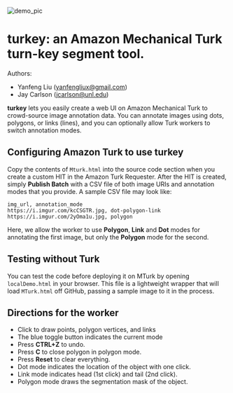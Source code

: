 ![demo_pic](https://i.imgur.com/7VuTnFT.jpg)

# **turkey**: an Amazon Mechanical Turk turn-key segment tool. 

Authors: 
* Yanfeng Liu (yanfengliux@gmail.com)
* Jay Carlson (jcarlson@unl.edu)

**turkey** lets you easily create a web UI on Amazon Mechanical Turk to crowd-source image annotation data. You can annotate images using dots, polygons, or links (lines), and you can optionally allow Turk workers to switch annotation modes.

## Configuring Amazon Turk to use turkey

Copy the contents of `Mturk.html` into the source code section when you create a custom HIT in the Amazon Turk Requester. After the HIT is created, simply **Publish Batch** with a CSV file of both image URIs and annotation modes that you provide. A sample CSV file may look like:

```
img_url, annotation_mode
https://i.imgur.com/kcCSGTR.jpg, dot-polygon-link
https://i.imgur.com/2yOma1u.jpg, polygon
```

Here, we allow the worker to use **Polygon**, **Link** and **Dot** modes for annotating the first image, but only the **Polygon** mode for the second.

## Testing without Turk
You can test the code before deploying it on MTurk by opening `localDemo.html` in your browser. This file is a lightweight wrapper that will load `MTurk.html` off GitHub, passing a sample image to it in the process.

## Directions for the worker
 * Click to draw points, polygon vertices, and links
 * The blue toggle button indicates the current mode
 * Press **CTRL+Z** to undo.
 * Press **C** to close polygon in polygon mode.
 * Press **Reset** to clear everything.
 * Dot mode indicates the location of the object with one click. 
 * Link mode indicates head (1st click) and tail (2nd click).
 * Polygon mode draws the segmentation mask of the object.